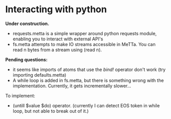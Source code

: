 # Interacting with python
**Under construction.**

- requests.metta is a simple wrapper around python requests module, enabling you to interact with external API's
- fs.metta attempts to make IO streams accessible in MeTTa. You can read n bytes from a stream using (read n). 

**Pending questions:**
- it seems like imports of atoms that use the *bind!* operator don't work (try importing defaults.metta)
- A while loop is added in fs.metta, but there is something wrong with the implementation. Currently, it gets incrementally slower...

To implement:
- (untill $value $do) operator. (currently I can detect EOS token in while loop, but not able to break out of it.)
